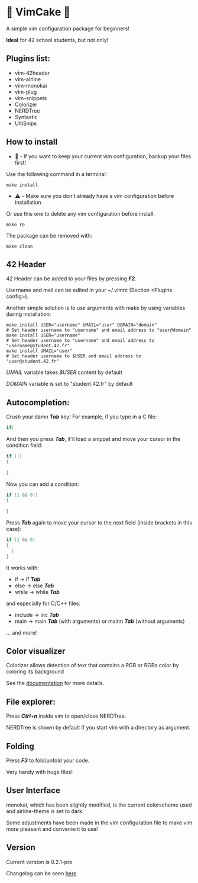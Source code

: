 # :cake: VimCake :cake:
A simple vim configuration package for beginners!

**Ideal** for 42 school students, but not only!

## Plugins list:
- vim-42header
- vim-airline
- vim-monokai
- vim-plug
- vim-snippets
- Colorizer
- NERDTree
- Syntastic
- UltiSnips

## How to install
- :floppy_disk: - If you want to keep your current vim configuration, backup your files first!

Use the following command in a terminal:
```shell
make install
```
- :warning: - Make sure you don't already have a vim configuration before installation

Or use this one to delete any vim configuration before install:
```shell
make re
```
The package can be removed with:
```shell
make clean
```

## 42 Header
42 Header can be added to your files by pressing _**F2**_.

Username and mail can be edited in your ~/.vimrc (Section \<Plugins config\>).

Another simple solution is to use arguments with make by using variables during installation:
```shell
make install USER="username" UMAIL="user" DOMAIN="domain"
# Set header username to "username" and email address to "user@domain"
make install USER="username"
# Set header username to "username" and email address to "username@student.42.fr"
make install UMAIL="user"
# Set header username to $USER and email address to "user@student.42.fr"
```
_UMAIL_ variable takes _$USER_ content by default

_DOMAIN_ variable is set to "student.42.fr" by default

## Autocompletion:
Crush your damn _**Tab**_ key! For example, if you type in a C file:
```c
if|
```
And then you press _**Tab**_, it'll load a snippet and move your cursor in the condition field:
```c
if (|)
{
  
}
```
Now you can add a condition:
```c
if (1 && 0|)
{
  
}
```
Press _**Tab**_ again to move your cursor to the next field (inside brackets in this case):
```c
if (1 && 0)
{
  |
}
```
It works with:
- if -> if _**Tab**_
- else -> else _**Tab**_
- while -> while _**Tab**_

and especially for C/C++ files:
- include -> inc _**Tab**_
- main -> main _**Tab**_ (with arguments) or mainn _**Tab**_ (without arguments)

... and more!

## Color visualizer
Colorizer allows detection of text that contains a RGB or RGBa color by coloring its background

See the [documentation](https://github.com/lilydjwg/colorizer/blob/master/README.mkd "Colorizer's documentation") for more details.

## File explorer:
Press _**Ctrl**_+_**n**_ inside vim to open/close NERDTree.

NERDTree is shown by default if you start vim with a directory as argument.

## Folding
Press _**F3**_ to fold/unfold your code.

Very handy with huge files!

## User Interface
monokai, which has been slightly modified, is the current colorscheme used and airline-theme is set to dark.

Some adjustments have been made in the vim configuration file to make vim more pleasant and convenient to use!

## Version
Current version is 0.2.1-pre

Changelog can be seen [here](CHANGELOG.md)
